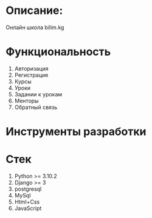 # Описание:
Онлайн школа bilim.kg
# Функциональность
1. Авторизация
2. Регистрация
3. Курсы
4. Уроки
5. Задании к урокам
6. Менторы
7. Обратный связь
# Инструменты разработки
 # Стек
1.  Python >= 3.10.2
2.  Django >= 3
3.  postgresql
4.  MySql
5.  Html+Css
6.  JavaScript

